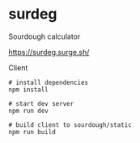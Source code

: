 # surdeg
Sourdough calculator

https://surdeg.surge.sh/

Client
```
# install dependencies
npm install

# start dev server
npm run dev

# build client to sourdough/static
npm run build
```
